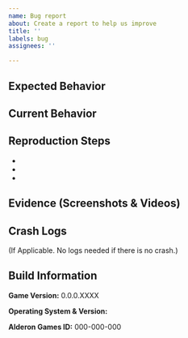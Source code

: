 ```yaml
---
name: Bug report
about: Create a report to help us improve
title: ''
labels: bug
assignees: ''

---
```


## Expected Behavior

## Current Behavior

## Reproduction Steps

-

-

-

## Evidence (Screenshots & Videos)

## Crash Logs

(If Applicable. No logs needed if there is no crash.)

## Build Information

**Game Version:** 0.0.0.XXXX

**Operating System & Version:**

**Alderon Games ID:** 000-000-000
